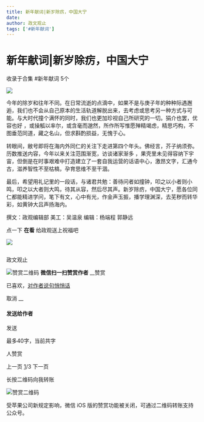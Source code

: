 ```yaml
---
title: 新年献词|新岁除疠，中国大宁
date: 
author: 政文观止
tags: ['#新年献词']
---
```

# 新年献词|新岁除疠，中国大宁


收录于合集 #新年献词 5个

![](/images/177/2.jpeg)  

  

  
  
  

  

  
  
  
  
  

今年的除岁和往年不同。在日常流逝的点滴中，如果不是与庚子年的种种际遇邂逅，我们也不会从自己原本的生活轨道解脱出来，去考虑或思考另一种方式与可能。与大时代撞个满怀的同时，我们也更加珍视自己所研究的一切。狷介也罢，优容也好
，或操觚以率尔，或含毫而邈然，所作所写惟愿殚精竭虑，精思巧构，不图垂范同道，藏之名山，但求斟酌损益，无愧于心。

  

转眼间，敝号即将在海内外同仁的关注下走进第四个年头。佛经言，芥子纳须弥。历数推送内容，今年以来关注范围渐宽，访谈诸家渐多
，果壳里未见得容纳下宇宙，但倒是在时事艰难中打造建立了一套自我运营的话语中心，激昂文字，汇通今古，滋养智性不至枯槁，孕育思维不至干涸。

  

最后，希望用礼记里的一段话，与诸君共勉：善待问者如撞钟，叩之以小者则小鸣，叩之以大者则大鸣，待其从容，然后尽其声。新岁除疠，中国大宁，愿各位同仁都能精进学问，笔下有文，心中有光，作金声玉振，播学理渊深，去芜秽而转华彩，如黄钟大吕声扬海内。

  

撰文：政观编辑部 美工：吴温泉 编辑：杨端程 郭静远

  
  
  
  
  

  

  

点一下 **在看** 给政观送上祝福吧

![](/images/177/3.png)

![]()

政文观止

![赞赏二维码]() **微信扫一扫赞赏作者** __赞赏

已喜欢，[对作者说句悄悄话](javascript:;)

取消 __

#### 发送给作者

发送

最多40字，当前共字

[](javascript:;) 人赞赏

上一页 [1](javascript:;)/3 下一页

长按二维码向我转账

![赞赏二维码]()

受苹果公司新规定影响，微信 iOS 版的赞赏功能被关闭，可通过二维码转账支持公众号。

